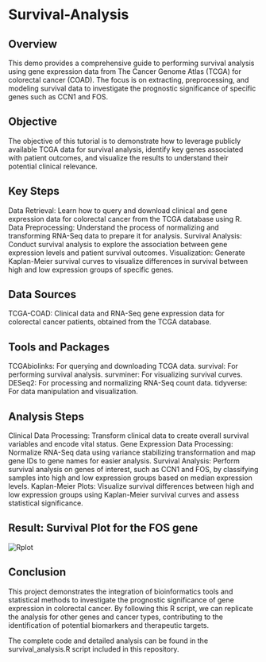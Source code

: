 # Survival-Analysis

## Overview
This demo provides a comprehensive guide to performing survival analysis using gene expression data from The Cancer Genome Atlas (TCGA) for colorectal cancer (COAD). The focus is on extracting, preprocessing, and modeling survival data to investigate the prognostic significance of specific genes such as CCN1 and FOS.

## Objective
The objective of this tutorial is to demonstrate how to leverage publicly available TCGA data for survival analysis, identify key genes associated with patient outcomes, and visualize the results to understand their potential clinical relevance.

## Key Steps
Data Retrieval: Learn how to query and download clinical and gene expression data for colorectal cancer from the TCGA database using R.
Data Preprocessing: Understand the process of normalizing and transforming RNA-Seq data to prepare it for analysis.
Survival Analysis: Conduct survival analysis to explore the association between gene expression levels and patient survival outcomes.
Visualization: Generate Kaplan-Meier survival curves to visualize differences in survival between high and low expression groups of specific genes.

## Data Sources
TCGA-COAD: Clinical data and RNA-Seq gene expression data for colorectal cancer patients, obtained from the TCGA database.

## Tools and Packages
TCGAbiolinks: For querying and downloading TCGA data.
survival: For performing survival analysis.
survminer: For visualizing survival curves.
DESeq2: For processing and normalizing RNA-Seq count data.
tidyverse: For data manipulation and visualization.

## Analysis Steps
Clinical Data Processing: Transform clinical data to create overall survival variables and encode vital status.
Gene Expression Data Processing: Normalize RNA-Seq data using variance stabilizing transformation and map gene IDs to gene names for easier analysis.
Survival Analysis: Perform survival analysis on genes of interest, such as CCN1 and FOS, by classifying samples into high and low expression groups based on median expression levels.
Kaplan-Meier Plots: Visualize survival differences between high and low expression groups using Kaplan-Meier survival curves and assess statistical significance.

## Result: Survival Plot for the FOS gene
![Rplot](https://github.com/ananyakaushik20/Survival-Analysis/assets/85845284/82195d07-3710-41f0-bf17-fe598ef33d1a)

## Conclusion
This project demonstrates the integration of bioinformatics tools and statistical methods to investigate the prognostic significance of gene expression in colorectal cancer. By following this R script, we can replicate the analysis for other genes and cancer types, contributing to the identification of potential biomarkers and therapeutic targets.

The complete code and detailed analysis can be found in the survival_analysis.R script included in this repository.
